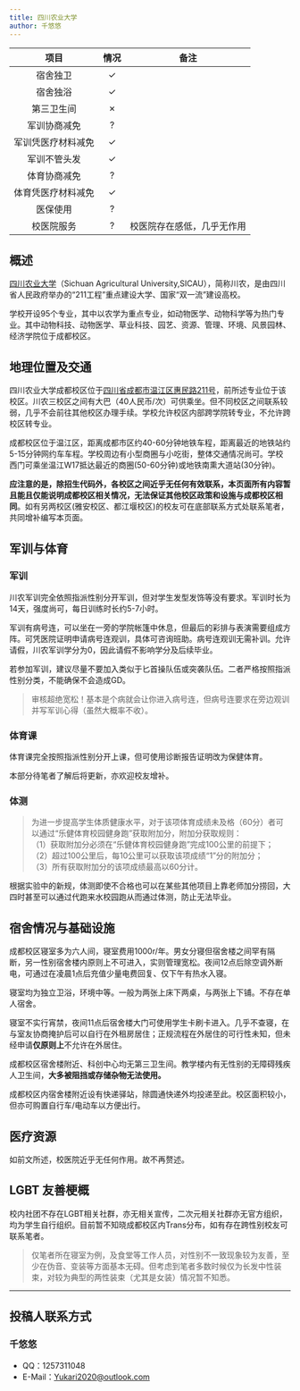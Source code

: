 ```yaml
---
title: 四川农业大学
author: 千悠悠
---
```


|        项目        | 情况 |     备注     |
| :----------------: | :--: | :----------: |
|      宿舍独卫      |  ✓   |              |
|      宿舍独浴      |  ✓   |              |
|     第三卫生间     |  ✗   |              |
|    军训协商减免    |  ?   |              |
| 军训凭医疗材料减免 |  ✓   |              |
|    军训不管头发    |  ✓  |   |
|    体育协商减免    |  ?   |              |
| 体育凭医疗材料减免 |    ✓ |              |
|      医保使用      |  ?   |              |
|     校医院服务     |  ?   |      校医院存在感低，几乎无作用        |

## 概述

[四川农业大学](https://sicau.edu.cn)（Sichuan Agricultural University,SICAU），简称川农，是由四川省人民政府举办的“211工程”重点建设大学、国家“双一流”建设高校。

学校开设95个专业，其中以农学为重点专业，如动物医学、动物科学等为热门专业。其中动物科技、动物医学、草业科技、园艺、资源、管理、环境、风景园林、经济学院位于成都校区。

## 地理位置及交通

四川农业大学成都校区位于[四川省成都市温江区惠民路211号](https://amap.com/place/B001C8MU9A)，前所述专业位于该校区。川农三校区之间有大巴（40人民币/次）可供乘坐。但不同校区之间联系较弱，几乎不会前往其他校区办理手续。学校允许校区内部跨学院转专业，不允许跨校区转专业。

成都校区位于温江区，距离成都市区约40-60分钟地铁车程，距离最近的地铁站约5-15分钟网约车车程。学校周边有小型商圈与小吃街，整体交通情况尚可。学校西门可乘坐温江W17抵达最近的商圈(50-60分钟)或地铁南熏大道站(30分钟)。

**应注意的是，除招生代码外，各校区之间近乎无任何有效联系，本页面所有内容暂且能且仅能说明成都校区相关情况，无法保证其他校区政策和设施与成都校区相同**。如有另两校区(雅安校区、都江堰校区)的校友可在底部联系方式处联系笔者，共同增补编写本页面。

## 军训与体育

### 军训

川农军训完全依照指派性别分开军训，但对学生发型发饰等没有要求。军训时长为14天，强度尚可，每日训练时长约5-7小时。

军训有病号连，可以坐在一旁的学院帐篷中休息，但最后的彩排与表演需要组成方阵。可凭医院证明申请病号连观训，具体可咨询班助。病号连观训无需补训。允许请假，川农军训学分为0，因此请假不影响学分及后续毕业。

若参加军训，建议尽量不要加入类似于匕首操队伍或突袭队伍。二者严格按照指派性别分类，不能确保不会造成GD。

> 审核超绝宽松！基本是个病就会让你进入病号连，但病号连要求在旁边观训并写军训心得（虽然大概率不收）。

### 体育课

体育课完全按照指派性别分开上课，但可使用诊断报告证明改为保健体育。

本部分待笔者了解后将更新，亦欢迎校友增补。

### 体测

> 为进一步提高学生体质健康水平，对于该项体育成绩未及格（60分）者可以通过“乐健体育校园健身跑”获取附加分，附加分获取规则： \
（1）获取附加分必须在“乐健体育校园健身跑”完成100公里的前提下； \
（2）超过100公里后，每10公里可以获取该项成绩“1”分的附加分； \
（3）所有获取附加分的该项成绩最高以60分计。

根据实验中的新规，体测即使不合格也可以在某些其他项目上靠老师加分捞回，大四时甚至可以通过代跑来水校园跑从而通过体测，防止无法毕业。

## 宿舍情况与基础设施

成都校区寝室多为六人间，寝室费用1000r/年。男女分寝但宿舍楼之间罕有隔断，另一性别宿舍楼内原则上不可进入，实则管理宽松。夜间12点后除空调外断电，可通过在凌晨1点后充值少量电费回复、仅下午有热水入寝。

寝室均为独立卫浴，环境中等。一般为两张上床下两桌，与两张上下铺。不存在单人宿舍。

寝室不实行宵禁，夜间11点后宿舍楼大门可使用学生卡刷卡进入。几乎不查寝，在与室友协商掩护后可以自行在外租房居住；正规流程在外居住的可行性未知，但未经申请**仅原则上**不允许在外居住。

成都校区宿舍楼附近、科创中心均无第三卫生间。教学楼内有无性别的无障碍残疾人卫生间，**大多被阻挡或存储杂物无法使用。**

成都校区内宿舍楼附近设有快递驿站，除圆通快递外均投递至此。校区面积较小，但亦可购置自行车/电动车以方便出行。

## 医疗资源

如前文所述，校医院近乎无任何作用。故不再赘述。

## LGBT 友善梗概

校内社团不存在LGBT相关社群，亦无相关宣传，二次元相关社群亦无官方组织，均为学生自行组织。目前暂不知晓成都校区内Trans分布，如有存在跨性别校友可联系笔者。

> 仅笔者所在寝室为例，及食堂等工作人员，对性别不一致现象较为友善，至少在伪音、变装等方面基本无碍。但考虑到笔者多数时候仅为长发中性装束，对较为典型的两性装束（尤其是女装）情况暂不知悉。

<!--
### 跨性别分布情况

::: info
对于该校现存跨性别数量不需要特别指出（考虑到时效性问题）
:::

正文部分

### 院系探路

::: info
由于不同院系之间可能差异较大，所以可以在这里写下你所在的院系氛围如何，院系老师、同学是否跨性别友善等等。
:::

正文部分

## 其他信息

::: info
如果你认为还有其他需要放在 Wiki 上的内容，可以填写在这个小节中，如果有必要，可以单独添加小标题来分段。
:::

正文部分

-->
---

## 投稿人联系方式

### 千悠悠

- QQ：1257311048
- E-Mail：<Yukari2020@outlook.com>
